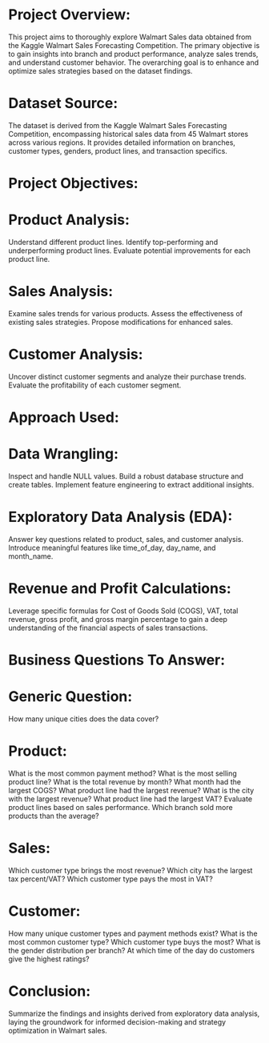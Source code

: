 # Project Overview:

This project aims to thoroughly explore Walmart Sales data obtained from the Kaggle Walmart Sales Forecasting Competition. The primary objective is to gain insights into branch and product performance, analyze sales trends, and understand customer behavior. The overarching goal is to enhance and optimize sales strategies based on the dataset findings.

# Dataset Source:

The dataset is derived from the Kaggle Walmart Sales Forecasting Competition, encompassing historical sales data from 45 Walmart stores across various regions. It provides detailed information on branches, customer types, genders, product lines, and transaction specifics.

# Project Objectives:

# Product Analysis:

Understand different product lines.
Identify top-performing and underperforming product lines.
Evaluate potential improvements for each product line.

# Sales Analysis:

Examine sales trends for various products.
Assess the effectiveness of existing sales strategies.
Propose modifications for enhanced sales.

# Customer Analysis:

Uncover distinct customer segments and analyze their purchase trends.
Evaluate the profitability of each customer segment.
# Approach Used:

# Data Wrangling:

Inspect and handle NULL values.
Build a robust database structure and create tables.
Implement feature engineering to extract additional insights.

# Exploratory Data Analysis (EDA):

Answer key questions related to product, sales, and customer analysis.
Introduce meaningful features like time_of_day, day_name, and month_name.

# Revenue and Profit Calculations:

Leverage specific formulas for Cost of Goods Sold (COGS), VAT, total revenue, gross profit, and gross margin percentage to gain a deep understanding of the financial aspects of sales transactions.

# Business Questions To Answer:

# Generic Question:

How many unique cities does the data cover?

# Product:

What is the most common payment method?
What is the most selling product line?
What is the total revenue by month?
What month had the largest COGS?
What product line had the largest revenue?
What is the city with the largest revenue?
What product line had the largest VAT?
Evaluate product lines based on sales performance.
Which branch sold more products than the average?

# Sales:

Which customer type brings the most revenue?
Which city has the largest tax percent/VAT?
Which customer type pays the most in VAT?

# Customer:

How many unique customer types and payment methods exist?
What is the most common customer type?
Which customer type buys the most?
What is the gender distribution per branch?
At which time of the day do customers give the highest ratings?

# Conclusion:

Summarize the findings and insights derived from exploratory data analysis, laying the groundwork for informed decision-making and strategy optimization in Walmart sales.
